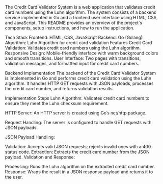 The Credit Card Validator System is a web application that validates credit card numbers using the Luhn algorithm. The system consists of a backend service implemented in Go and a frontend user interface using HTML, CSS, and JavaScript. This README provides an overview of the project's components, setup instructions, and how to run the application.

Tech Stack
Frontend: HTML, CSS, JavaScript
Backend: Go (Golang)
Algorithm: Luhn Algorithm for credit card validation
Features
Credit Card Validation: Validates credit card numbers using the Luhn algorithm.
Responsive Design: Mobile-friendly interface with warm background colors and smooth transitions.
User Interface: Two pages with transitions, validation messages, and formatted input for credit card numbers.

Backend Implementation
The backend of the Credit Card Validator System is implemented in Go and performs credit card validation using the Luhn algorithm. It handles HTTP GET requests with JSON payloads, processes the credit card number, and returns validation results.

Implementation Steps
Luhn Algorithm: Validates credit card numbers to ensure they meet the Luhn checksum requirement.

HTTP Server: An HTTP server is created using Go’s net/http package.

Request Handling: The server is configured to handle GET requests with JSON payloads.

JSON Payload Handling:

Validation: Accepts valid JSON requests; rejects invalid ones with a 400 status code.
Extraction: Extracts the credit card number from the JSON payload.
Validation and Response:

Processing: Runs the Luhn algorithm on the extracted credit card number.
Response: Wraps the result in a JSON response payload and returns it to the user.
